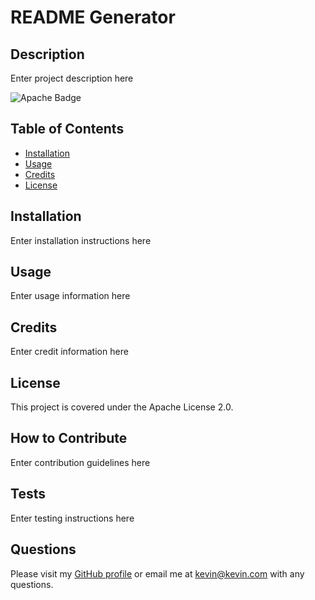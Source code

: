# README Generator

## Description

Enter project description here

![Apache Badge](https://img.shields.io/badge/License-Apache_2.0-orange)

## Table of Contents 

- [Installation](#installation)
- [Usage](#usage)
- [Credits](#credits)
- [License](#license)

## Installation

Enter installation instructions here

## Usage

Enter usage information here

## Credits

Enter credit information here

## License

  This project is covered under the Apache License 2.0.

## How to Contribute

Enter contribution guidelines here

## Tests

Enter testing instructions here

## Questions

Please visit my [GitHub profile](https://github.com/kevinsmithseven/) or email me at [kevin@kevin.com](mailto:kevin@kevin.com) with any questions.